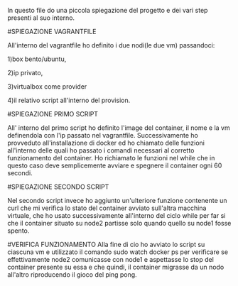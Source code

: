 In questo file do una piccola spiegazione del progetto e dei vari step presenti al suo interno.

#SPIEGAZIONE VAGRANTFILE

All'interno del vagrantfile ho definito i due nodi(le due vm) passandoci:

1)box bento/ubuntu, 

2)ip privato,

3)virtualbox come provider

4)il relativo script all'interno del provision.

#SPIEGAZIONE PRIMO SCRIPT

All' interno del primo script ho definito l'image del container, il nome e la vm definendola con l'ip passato nel vagrantfile.
Successivamente ho provveduto all'installazione di docker ed ho chiamato delle funzioni all'interno delle quali ho passato i comandi necessari al corretto funzionamento del container.
Ho richiamato le funzioni nel while che in questo caso deve semplicemente avviare e spegnere il container ogni 60 secondi.

#SPIEGAZIONE SECONDO SCRIPT

Nel secondo script invece ho aggiunto un'ulteriore funzione contenente un curl che mi verifica lo stato del container avviato sull'altra macchina virtuale,
che ho usato successivamente all'interno del ciclo while per far si che il container situato su node2 partisse solo quando quello su node1 fosse spento.

#VERIFICA FUNZIONAMENTO 
Alla fine di cio ho avviato lo script su ciascuna vm e utilizzato il comando sudo watch docker ps per verificare se effettivamente node2 comunicasse con node1 e aspettasse lo stop del container presente su essa
e che quindi, il container migrasse da un nodo all'altro riproducendo il gioco del ping pong. 

